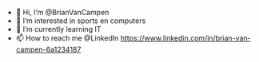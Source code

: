 - 👋 Hi, I’m @BrianVanCampen
- 👀 I’m interested in sports en computers
- 🌱 I’m currently learning IT
- 📫 How to reach me @LinkedIn https://www.linkedin.com/in/brian-van-campen-6a1234187


